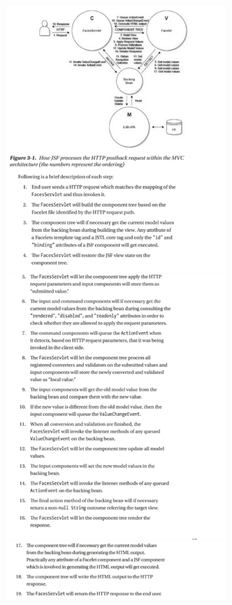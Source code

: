 ![Alt text](./assets/image.png)
![Alt text](./assets/image-1.png)
![Alt text](./assets/image-2.png)
![Alt text](./assets/image-3.png)
